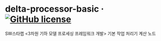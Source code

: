 # delta-processor-basic &middot; [![GitHub license](https://img.shields.io/github/license/kaist-gclab/delta-processor-basic)](https://github.com/kaist-gclab/delta-processor-basic/blob/master/LICENSE)

SW스타랩 <3차원 기하 모델 프로세싱 프레임워크 개발> 기본 작업 처리기 계산 노드

